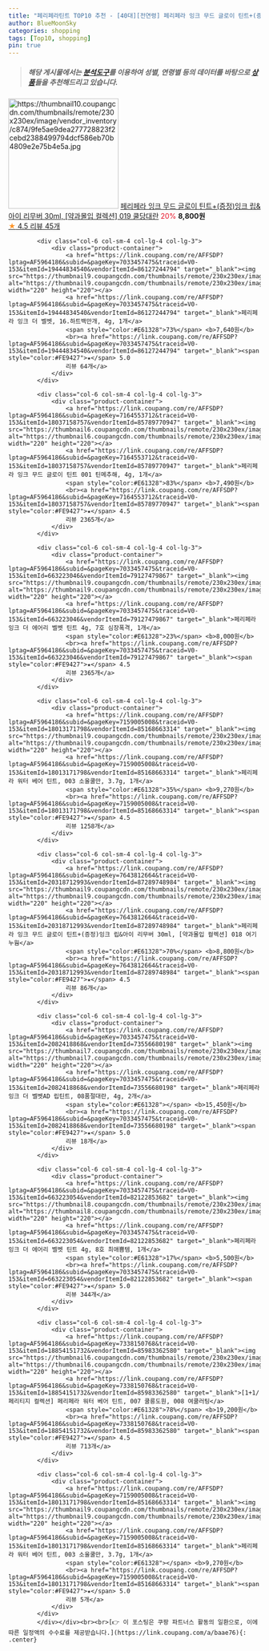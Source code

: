 ```yaml
---
title: "페리페라틴트 TOP10 추천 - [40대][전연령] 페리페라 잉크 무드 글로이 틴트+(증정)잉크 립&아이 리무버 30ml, [약과몰입 컬렉션] 019 쿨당대란"
author: BlueMoonSky
categories: shopping
tags: [Top10, shopping]
pin: true
---
```


> ##### 해당 게시물에서는 [**분석도구**](https://itemscout.io/)를 이용하여 **성별**, **연령별** 등의 데이터를 바탕으로 [**상품**](https://link.coupang.com/a/baae76)들을 추천해드리고 있습니다.
<div class="container"><div class="row">
            <div class="col-6 col-sm-4 col-lg-4 col-lg-3">
                <div class="product-container">
                    <a href="https://link.coupang.com/re/AFFSDP?lptag=AF5964186&subid=&pageKey=7643812664&traceid=V0-153&itemId=20318712999&vendorItemId=87289748999" target="_blank"><img src="https://thumbnail10.coupangcdn.com/thumbnails/remote/230x230ex/image/vendor_inventory/c874/9fe5ae9dea277728823f2cebd2388499794dcf586eb70b4809e2e75b4e5a.jpg" alt="https://thumbnail10.coupangcdn.com/thumbnails/remote/230x230ex/image/vendor_inventory/c874/9fe5ae9dea277728823f2cebd2388499794dcf586eb70b4809e2e75b4e5a.jpg" width="220" height="220"></a>
                    <a href="https://link.coupang.com/re/AFFSDP?lptag=AF5964186&subid=&pageKey=7643812664&traceid=V0-153&itemId=20318712999&vendorItemId=87289748999" target="_blank">페리페라 잉크 무드 글로이 틴트+(증정)잉크 립&아이 리무버 30ml, [약과몰입 컬렉션] 019 쿨당대란</a>
                    <span style="color:#E61328">20%</span> <b>8,800원</b>
                    <br><a href="https://link.coupang.com/re/AFFSDP?lptag=AF5964186&subid=&pageKey=7643812664&traceid=V0-153&itemId=20318712999&vendorItemId=87289748999" target="_blank"><span style="color:#FE9427">★</span> 4.5
                    리뷰 45개</a>
                </div>
            </div>
            
            <div class="col-6 col-sm-4 col-lg-4 col-lg-3">
                <div class="product-container">
                    <a href="https://link.coupang.com/re/AFFSDP?lptag=AF5964186&subid=&pageKey=7033457475&traceid=V0-153&itemId=19444834540&vendorItemId=86127244794" target="_blank"><img src="https://thumbnail9.coupangcdn.com/thumbnails/remote/230x230ex/image/vendor_inventory/6036/6837d81a43e57ec9fe6140c94636b52530a2ef633c073d34975cdd637456.jpg" alt="https://thumbnail9.coupangcdn.com/thumbnails/remote/230x230ex/image/vendor_inventory/6036/6837d81a43e57ec9fe6140c94636b52530a2ef633c073d34975cdd637456.jpg" width="220" height="220"></a>
                    <a href="https://link.coupang.com/re/AFFSDP?lptag=AF5964186&subid=&pageKey=7033457475&traceid=V0-153&itemId=19444834540&vendorItemId=86127244794" target="_blank">페리페라 잉크 더 벨벳, 16.하트백만개, 4g, 1개</a>
                    <span style="color:#E61328">73%</span> <b>7,640원</b>
                    <br><a href="https://link.coupang.com/re/AFFSDP?lptag=AF5964186&subid=&pageKey=7033457475&traceid=V0-153&itemId=19444834540&vendorItemId=86127244794" target="_blank"><span style="color:#FE9427">★</span> 5.0
                    리뷰 64개</a>
                </div>
            </div>
            
            <div class="col-6 col-sm-4 col-lg-4 col-lg-3">
                <div class="product-container">
                    <a href="https://link.coupang.com/re/AFFSDP?lptag=AF5964186&subid=&pageKey=7164553712&traceid=V0-153&itemId=18037158757&vendorItemId=85789770947" target="_blank"><img src="https://thumbnail6.coupangcdn.com/thumbnails/remote/230x230ex/image/vendor_inventory/5af2/676f65c3addec037be69b3e9f487a215a83aead201f592de860a01f12d7a.jpg" alt="https://thumbnail6.coupangcdn.com/thumbnails/remote/230x230ex/image/vendor_inventory/5af2/676f65c3addec037be69b3e9f487a215a83aead201f592de860a01f12d7a.jpg" width="220" height="220"></a>
                    <a href="https://link.coupang.com/re/AFFSDP?lptag=AF5964186&subid=&pageKey=7164553712&traceid=V0-153&itemId=18037158757&vendorItemId=85789770947" target="_blank">페리페라 잉크 무드 글로이 틴트 001 틴메추해, 4g, 1개</a>
                    <span style="color:#E61328">83%</span> <b>7,490원</b>
                    <br><a href="https://link.coupang.com/re/AFFSDP?lptag=AF5964186&subid=&pageKey=7164553712&traceid=V0-153&itemId=18037158757&vendorItemId=85789770947" target="_blank"><span style="color:#FE9427">★</span> 4.5
                    리뷰 2365개</a>
                </div>
            </div>
            
            <div class="col-6 col-sm-4 col-lg-4 col-lg-3">
                <div class="product-container">
                    <a href="https://link.coupang.com/re/AFFSDP?lptag=AF5964186&subid=&pageKey=7033457475&traceid=V0-153&itemId=663223046&vendorItemId=79127479867" target="_blank"><img src="https://thumbnail9.coupangcdn.com/thumbnails/remote/230x230ex/image/vendor_inventory/121e/68c61dd503efc9f8c3ceae5e00e630c26e1fe8e167fea793b5b421effae8.jpg" alt="https://thumbnail9.coupangcdn.com/thumbnails/remote/230x230ex/image/vendor_inventory/121e/68c61dd503efc9f8c3ceae5e00e630c26e1fe8e167fea793b5b421effae8.jpg" width="220" height="220"></a>
                    <a href="https://link.coupang.com/re/AFFSDP?lptag=AF5964186&subid=&pageKey=7033457475&traceid=V0-153&itemId=663223046&vendorItemId=79127479867" target="_blank">페리페라 잉크 더 에어리 벨벳 틴트 4g, 7호 심장폭격, 1개</a>
                    <span style="color:#E61328">23%</span> <b>8,000원</b>
                    <br><a href="https://link.coupang.com/re/AFFSDP?lptag=AF5964186&subid=&pageKey=7033457475&traceid=V0-153&itemId=663223046&vendorItemId=79127479867" target="_blank"><span style="color:#FE9427">★</span> 4.5
                    리뷰 2365개</a>
                </div>
            </div>
            
            <div class="col-6 col-sm-4 col-lg-4 col-lg-3">
                <div class="product-container">
                    <a href="https://link.coupang.com/re/AFFSDP?lptag=AF5964186&subid=&pageKey=7159005008&traceid=V0-153&itemId=18013171798&vendorItemId=85168663314" target="_blank"><img src="https://thumbnail9.coupangcdn.com/thumbnails/remote/230x230ex/image/vendor_inventory/7eb7/0c636fb9d0758ca590c54c67e06a460af1632f381162fef1286ed24b828f.jpg" alt="https://thumbnail9.coupangcdn.com/thumbnails/remote/230x230ex/image/vendor_inventory/7eb7/0c636fb9d0758ca590c54c67e06a460af1632f381162fef1286ed24b828f.jpg" width="220" height="220"></a>
                    <a href="https://link.coupang.com/re/AFFSDP?lptag=AF5964186&subid=&pageKey=7159005008&traceid=V0-153&itemId=18013171798&vendorItemId=85168663314" target="_blank">페리페라 워터 베어 틴트, 003 소울쿨만, 3.7g, 1개</a>
                    <span style="color:#E61328">35%</span> <b>9,270원</b>
                    <br><a href="https://link.coupang.com/re/AFFSDP?lptag=AF5964186&subid=&pageKey=7159005008&traceid=V0-153&itemId=18013171798&vendorItemId=85168663314" target="_blank"><span style="color:#FE9427">★</span> 4.5
                    리뷰 1258개</a>
                </div>
            </div>
            
            <div class="col-6 col-sm-4 col-lg-4 col-lg-3">
                <div class="product-container">
                    <a href="https://link.coupang.com/re/AFFSDP?lptag=AF5964186&subid=&pageKey=7643812664&traceid=V0-153&itemId=20318712993&vendorItemId=87289748984" target="_blank"><img src="https://thumbnail9.coupangcdn.com/thumbnails/remote/230x230ex/image/vendor_inventory/13ef/4869a5b5882c5c4c8a785e65d221330aed6e2da92c1fc00b45b8f3b2f373.jpg" alt="https://thumbnail9.coupangcdn.com/thumbnails/remote/230x230ex/image/vendor_inventory/13ef/4869a5b5882c5c4c8a785e65d221330aed6e2da92c1fc00b45b8f3b2f373.jpg" width="220" height="220"></a>
                    <a href="https://link.coupang.com/re/AFFSDP?lptag=AF5964186&subid=&pageKey=7643812664&traceid=V0-153&itemId=20318712993&vendorItemId=87289748984" target="_blank">페리페라 잉크 무드 글로이 틴트+(증정)잉크 립&아이 리무버 30ml, [약과몰입 컬렉션] 018 여기누웜</a>
                    <span style="color:#E61328">70%</span> <b>8,800원</b>
                    <br><a href="https://link.coupang.com/re/AFFSDP?lptag=AF5964186&subid=&pageKey=7643812664&traceid=V0-153&itemId=20318712993&vendorItemId=87289748984" target="_blank"><span style="color:#FE9427">★</span> 4.5
                    리뷰 86개</a>
                </div>
            </div>
            
            <div class="col-6 col-sm-4 col-lg-4 col-lg-3">
                <div class="product-container">
                    <a href="https://link.coupang.com/re/AFFSDP?lptag=AF5964186&subid=&pageKey=7033457475&traceid=V0-153&itemId=2082418868&vendorItemId=73556680198" target="_blank"><img src="https://thumbnail7.coupangcdn.com/thumbnails/remote/230x230ex/image/vendor_inventory/dbfb/e836bd51cdfe402941f622e17e33a3563b3e1035ab6c02b86f28bcc0b780.jpg" alt="https://thumbnail7.coupangcdn.com/thumbnails/remote/230x230ex/image/vendor_inventory/dbfb/e836bd51cdfe402941f622e17e33a3563b3e1035ab6c02b86f28bcc0b780.jpg" width="220" height="220"></a>
                    <a href="https://link.coupang.com/re/AFFSDP?lptag=AF5964186&subid=&pageKey=7033457475&traceid=V0-153&itemId=2082418868&vendorItemId=73556680198" target="_blank">페리페라 잉크 더 벨벳AD 립틴트, 08품절대란, 4g, 2개</a>
                    <span style="color:#E61328"></span> <b>15,450원</b>
                    <br><a href="https://link.coupang.com/re/AFFSDP?lptag=AF5964186&subid=&pageKey=7033457475&traceid=V0-153&itemId=2082418868&vendorItemId=73556680198" target="_blank"><span style="color:#FE9427">★</span> 5.0
                    리뷰 18개</a>
                </div>
            </div>
            
            <div class="col-6 col-sm-4 col-lg-4 col-lg-3">
                <div class="product-container">
                    <a href="https://link.coupang.com/re/AFFSDP?lptag=AF5964186&subid=&pageKey=7033457475&traceid=V0-153&itemId=663223054&vendorItemId=82122853682" target="_blank"><img src="https://thumbnail8.coupangcdn.com/thumbnails/remote/230x230ex/image/vendor_inventory/862b/ee3ecfa3529278c60485996fbaab9104b2d5e45b90e5cfe66626ca8b87e9.jpg" alt="https://thumbnail8.coupangcdn.com/thumbnails/remote/230x230ex/image/vendor_inventory/862b/ee3ecfa3529278c60485996fbaab9104b2d5e45b90e5cfe66626ca8b87e9.jpg" width="220" height="220"></a>
                    <a href="https://link.coupang.com/re/AFFSDP?lptag=AF5964186&subid=&pageKey=7033457475&traceid=V0-153&itemId=663223054&vendorItemId=82122853682" target="_blank">페리페라 잉크 더 에어리 벨벳 틴트 4g, 8호 최애쁨템, 1개</a>
                    <span style="color:#E61328">17%</span> <b>5,500원</b>
                    <br><a href="https://link.coupang.com/re/AFFSDP?lptag=AF5964186&subid=&pageKey=7033457475&traceid=V0-153&itemId=663223054&vendorItemId=82122853682" target="_blank"><span style="color:#FE9427">★</span> 5.0
                    리뷰 344개</a>
                </div>
            </div>
            
            <div class="col-6 col-sm-4 col-lg-4 col-lg-3">
                <div class="product-container">
                    <a href="https://link.coupang.com/re/AFFSDP?lptag=AF5964186&subid=&pageKey=7338150768&traceid=V0-153&itemId=18854151732&vendorItemId=85983362580" target="_blank"><img src="https://thumbnail6.coupangcdn.com/thumbnails/remote/230x230ex/image/vendor_inventory/b170/17a25eee508f71bc9e2667a55eff7b71fe63cabae41945a5d27d7c88be66.jpg" alt="https://thumbnail6.coupangcdn.com/thumbnails/remote/230x230ex/image/vendor_inventory/b170/17a25eee508f71bc9e2667a55eff7b71fe63cabae41945a5d27d7c88be66.jpg" width="220" height="220"></a>
                    <a href="https://link.coupang.com/re/AFFSDP?lptag=AF5964186&subid=&pageKey=7338150768&traceid=V0-153&itemId=18854151732&vendorItemId=85983362580" target="_blank">[1+1/페리티지 컬렉션] 페리페라 워터 베어 틴트, 007 쿨릉도원, 008 여쿨러팅</a>
                    <span style="color:#E61328">78%</span> <b>19,200원</b>
                    <br><a href="https://link.coupang.com/re/AFFSDP?lptag=AF5964186&subid=&pageKey=7338150768&traceid=V0-153&itemId=18854151732&vendorItemId=85983362580" target="_blank"><span style="color:#FE9427">★</span> 4.5
                    리뷰 713개</a>
                </div>
            </div>
            
            <div class="col-6 col-sm-4 col-lg-4 col-lg-3">
                <div class="product-container">
                    <a href="https://link.coupang.com/re/AFFSDP?lptag=AF5964186&subid=&pageKey=7159005008&traceid=V0-153&itemId=18013171798&vendorItemId=85168663314" target="_blank"><img src="https://thumbnail9.coupangcdn.com/thumbnails/remote/230x230ex/image/vendor_inventory/7eb7/0c636fb9d0758ca590c54c67e06a460af1632f381162fef1286ed24b828f.jpg" alt="https://thumbnail9.coupangcdn.com/thumbnails/remote/230x230ex/image/vendor_inventory/7eb7/0c636fb9d0758ca590c54c67e06a460af1632f381162fef1286ed24b828f.jpg" width="220" height="220"></a>
                    <a href="https://link.coupang.com/re/AFFSDP?lptag=AF5964186&subid=&pageKey=7159005008&traceid=V0-153&itemId=18013171798&vendorItemId=85168663314" target="_blank">페리페라 워터 베어 틴트, 003 소울쿨만, 3.7g, 1개</a>
                    <span style="color:#E61328"></span> <b>9,270원</b>
                    <br><a href="https://link.coupang.com/re/AFFSDP?lptag=AF5964186&subid=&pageKey=7159005008&traceid=V0-153&itemId=18013171798&vendorItemId=85168663314" target="_blank"><span style="color:#FE9427">★</span> 5.0
                    리뷰 5개</a>
                </div>
            </div>
            </div></div><br><br>[👉 이 포스팅은 쿠팡 파트너스 활동의 일환으로, 이에 따른 일정액의 수수료를 제공받습니다.](https://link.coupang.com/a/baae76){: .center}
